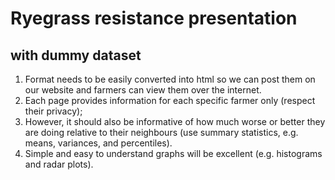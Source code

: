 # Ryegrass resistance presentation
## with dummy dataset

1. Format needs to be easily converted into html so we can post them on our website and farmers can view them over the internet.
2. Each page provides information for each specific farmer only (respect their privacy);
3. However, it should also be informative of how much worse or better they are doing relative to their neighbours (use summary statistics, e.g. means, variances, and percentiles).
4. Simple and easy to understand graphs will be excellent (e.g. histograms and radar plots).
